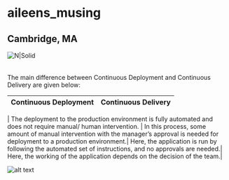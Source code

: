 # aileens_musing

## Cambridge, MA

![N|Solid](https://ca.slack-edge.com/T0495HV8H-U01AM69UW3E-ae635702c574-72)

###### 

The main difference between Continuous Deployment and Continuous Delivery are given below:

| Continuous Deployment | 	Continuous Delivery|
| --- | ---|
|
The deployment to the production environment is fully automated and does not require manual/ human intervention.	| In this process, some amount of manual intervention with the manager’s approval is needed for deployment to a production environment.|
Here, the application is run by following the automated set of instructions, and no approvals are needed.|	Here, the working of the application depends on the decision of the team.|


![alt text](https://s3.ap-south-1.amazonaws.com/myinterviewtrainer-domestic/public_assets/assets/000/000/085/original/Difference_between_Continuous_Deployment_and_Continuous_Delivery.jpg?1614932203)